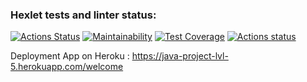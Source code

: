 ### Hexlet tests and linter status:
[![Actions Status](https://github.com/wtffka/java-project-lvl5/workflows/hexlet-check/badge.svg)](https://github.com/wtffka/java-project-lvl5/actions)
[![Maintainability](https://api.codeclimate.com/v1/badges/326c0bf1a55abd6834a8/maintainability)](https://codeclimate.com/github/wtffka/java-project-lvl5/maintainability)
[![Test Coverage](https://api.codeclimate.com/v1/badges/326c0bf1a55abd6834a8/test_coverage)](https://codeclimate.com/github/wtffka/java-project-lvl5/test_coverage)
[![Actions status](https://github.com/wtffka/java-project-lvl5/workflows/Java%20CI/badge.svg)](https://github.com/wtffka/java-project-lvl5/actions)


Deployment App on Heroku : https://java-project-lvl-5.herokuapp.com/welcome